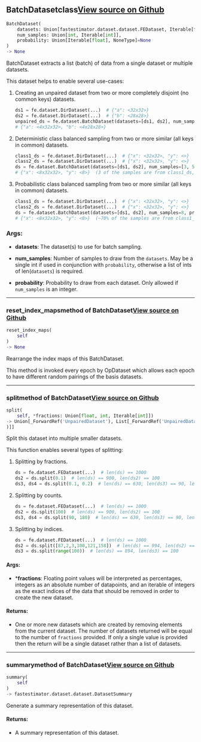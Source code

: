 ## BatchDataset<span class="tag">class</span><a class="sourcelink" href=https://github.com/fastestimator/fastestimator/blob/r1.0/fastestimator/dataset/batch_dataset.py/#L25-L221>View source on Github</a>
```python
BatchDataset(
	datasets: Union[fastestimator.dataset.dataset.FEDataset, Iterable[fastestimator.dataset.dataset.FEDataset]],
	num_samples: Union[int, Iterable[int]],
	probability: Union[Iterable[float], NoneType]=None
)
-> None
```
BatchDataset extracts a list (batch) of data from a single dataset or multiple datasets.

This dataset helps to enable several use-cases:
1. Creating an unpaired dataset from two or more completely disjoint (no common keys) datasets.
    ```python
    ds1 = fe.dataset.DirDataset(...)  # {"a": <32x32>}
    ds2 = fe.dataset.DirDataset(...)  # {"b": <28x28>}
    unpaired_ds = fe.dataset.BatchDataset(datasets=[ds1, ds2], num_samples=[4, 4])
    # {"a": <4x32x32>, "b": <4x28x28>}
    ```
2. Deterministic class balanced sampling from two or more similar (all keys in common) datasets.
    ```python
    class1_ds = fe.dataset.DirDataset(...)  # {"x": <32x32>, "y": <>}
    class2_ds = fe.dataset.DirDataset(...)  # {"x": <32x32>, "y": <>}
    ds = fe.dataset.BatchDataset(datasets=[ds1, ds2], num_samples=[3, 5])
    # {"x": <8x32x32>, "y": <8>}  (3 of the samples are from class1_ds, 5 of the samples from class2_ds)
    ```
3. Probabilistic class balanced sampling from two or more similar (all keys in common) datasets.
    ```python
    class1_ds = fe.dataset.DirDataset(...)  # {"x": <32x32>, "y": <>}
    class2_ds = fe.dataset.DirDataset(...)  # {"x": <32x32>, "y": <>}
    ds = fe.dataset.BatchDataset(datasets=[ds1, ds2], num_samples=8, probability=[0.7, 0.3])
    # {"x": <8x32x32>, "y": <8>}  (~70% of the samples are from class1_ds, ~30% of the samples from class2_ds)
    ```


<h3>Args:</h3>


* **datasets**: The dataset(s) to use for batch sampling.

* **num_samples**: Number of samples to draw from the `datasets`. May be a single int if used in conjunction with `probability`, otherwise a list of ints of len(`datasets`) is required.

* **probability**: Probability to draw from each dataset. Only allowed if `num_samples` is an integer.

---

### reset_index_maps<span class="tag">method of BatchDataset</span><a class="sourcelink" href=https://github.com/fastestimator/fastestimator/blob/r1.0/fastestimator/dataset/batch_dataset.py/#L207-L221>View source on Github</a>
```python
reset_index_maps(
	self
)
-> None
```
Rearrange the index maps of this BatchDataset.

This method is invoked every epoch by OpDataset which allows each epoch to have different random pairings of the
basis datasets.

---

### split<span class="tag">method of BatchDataset</span><a class="sourcelink" href=https://github.com/fastestimator/fastestimator/blob/r1.0/fastestimator/dataset/batch_dataset.py/#L112-L154>View source on Github</a>
```python
split(
	self, *fractions: Union[float, int, Iterable[int]])
-> Union[_ForwardRef('UnpairedDataset'), List[_ForwardRef('UnpairedDataset'
)]]
```
Split this dataset into multiple smaller datasets.

This function enables several types of splitting:
1. Splitting by fractions.
    ```python
    ds = fe.dataset.FEDataset(...)  # len(ds) == 1000
    ds2 = ds.split(0.1)  # len(ds) == 900, len(ds2) == 100
    ds3, ds4 = ds.split(0.1, 0.2)  # len(ds) == 630, len(ds3) == 90, len(ds4) == 180
    ```
2. Splitting by counts.
    ```python
    ds = fe.dataset.FEDataset(...)  # len(ds) == 1000
    ds2 = ds.split(100)  # len(ds) == 900, len(ds2) == 100
    ds3, ds4 = ds.split(90, 180)  # len(ds) == 630, len(ds3) == 90, len(ds4) == 180
    ```
3. Splitting by indices.
    ```python
    ds = fe.dataset.FEDataset(...)  # len(ds) == 1000
    ds2 = ds.split([87,2,3,100,121,158])  # len(ds) == 994, len(ds2) == 6
    ds3 = ds.split(range(100))  # len(ds) == 894, len(ds3) == 100
    ```


<h4>Args:</h4>


* ***fractions**: Floating point values will be interpreted as percentages, integers as an absolute number of datapoints, and an iterable of integers as the exact indices of the data that should be removed in order to create the new dataset. 

<h4>Returns:</h4>

<ul class="return-block"><li>    One or more new datasets which are created by removing elements from the current dataset. The number of
    datasets returned will be equal to the number of <code>fractions</code> provided. If only a single value is provided
    then the return will be a single dataset rather than a list of datasets.</li></ul>

---

### summary<span class="tag">method of BatchDataset</span><a class="sourcelink" href=https://github.com/fastestimator/fastestimator/blob/r1.0/fastestimator/dataset/batch_dataset.py/#L156-L163>View source on Github</a>
```python
summary(
	self
)
-> fastestimator.dataset.dataset.DatasetSummary
```
Generate a summary representation of this dataset.

<h4>Returns:</h4>

<ul class="return-block"><li>    A summary representation of this dataset.</li></ul>

